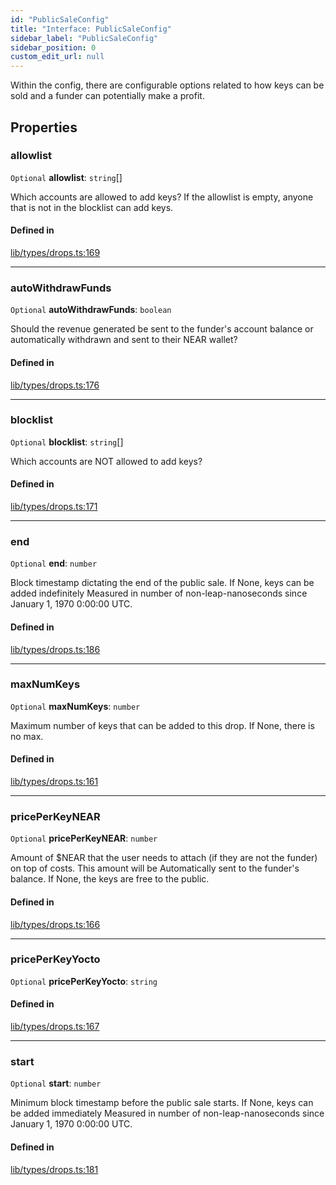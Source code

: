 ```yaml
---
id: "PublicSaleConfig"
title: "Interface: PublicSaleConfig"
sidebar_label: "PublicSaleConfig"
sidebar_position: 0
custom_edit_url: null
---
```


Within the config, there are configurable options related to how keys can be sold and a funder can potentially make a profit.

## Properties

### allowlist

 `Optional` **allowlist**: `string`[]

Which accounts are allowed to add keys? If the allowlist is empty, anyone that is not in the blocklist can add keys.

#### Defined in

[lib/types/drops.ts:169](https://github.com/keypom/keypom-js/blob/53ee056a4/packages/core/src/lib/types/drops.ts#L169)

___

### autoWithdrawFunds

 `Optional` **autoWithdrawFunds**: `boolean`

Should the revenue generated be sent to the funder's account balance or
automatically withdrawn and sent to their NEAR wallet?

#### Defined in

[lib/types/drops.ts:176](https://github.com/keypom/keypom-js/blob/53ee056a4/packages/core/src/lib/types/drops.ts#L176)

___

### blocklist

 `Optional` **blocklist**: `string`[]

Which accounts are NOT allowed to add keys?

#### Defined in

[lib/types/drops.ts:171](https://github.com/keypom/keypom-js/blob/53ee056a4/packages/core/src/lib/types/drops.ts#L171)

___

### end

 `Optional` **end**: `number`

Block timestamp dictating the end of the public sale. If None, keys can be added indefinitely
Measured in number of non-leap-nanoseconds since January 1, 1970 0:00:00 UTC.

#### Defined in

[lib/types/drops.ts:186](https://github.com/keypom/keypom-js/blob/53ee056a4/packages/core/src/lib/types/drops.ts#L186)

___

### maxNumKeys

 `Optional` **maxNumKeys**: `number`

Maximum number of keys that can be added to this drop. If None, there is no max.

#### Defined in

[lib/types/drops.ts:161](https://github.com/keypom/keypom-js/blob/53ee056a4/packages/core/src/lib/types/drops.ts#L161)

___

### pricePerKeyNEAR

 `Optional` **pricePerKeyNEAR**: `number`

Amount of $NEAR that the user needs to attach (if they are not the funder) on top of costs. This amount will be
Automatically sent to the funder's balance. If None, the keys are free to the public.

#### Defined in

[lib/types/drops.ts:166](https://github.com/keypom/keypom-js/blob/53ee056a4/packages/core/src/lib/types/drops.ts#L166)

___

### pricePerKeyYocto

 `Optional` **pricePerKeyYocto**: `string`

#### Defined in

[lib/types/drops.ts:167](https://github.com/keypom/keypom-js/blob/53ee056a4/packages/core/src/lib/types/drops.ts#L167)

___

### start

 `Optional` **start**: `number`

Minimum block timestamp before the public sale starts. If None, keys can be added immediately
Measured in number of non-leap-nanoseconds since January 1, 1970 0:00:00 UTC.

#### Defined in

[lib/types/drops.ts:181](https://github.com/keypom/keypom-js/blob/53ee056a4/packages/core/src/lib/types/drops.ts#L181)

